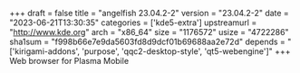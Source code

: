 +++
draft = false
title = "angelfish 23.04.2-2"
version = "23.04.2-2"
date = "2023-06-21T13:30:35"
categories = ['kde5-extra']
upstreamurl = "http://www.kde.org"
arch = "x86_64"
size = "1176572"
usize = "4722286"
sha1sum = "f998b66e7e9da5603fd8d9dcf01b69688aa2e72d"
depends = "['kirigami-addons', 'purpose', 'qqc2-desktop-style', 'qt5-webengine']"
+++
Web browser for Plasma Mobile